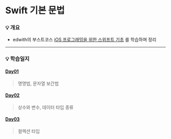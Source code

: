 # Swift 기본 문법
### :bulb: 개요
- edwith의 부스트코스 [iOS 프로그래밍을 위한 스위프트 기초](https://www.edwith.org/boostcamp_ios/joinLectures/38564)
를 학습하며 정리 
---
### :bulb: 학습일지
#### [Day01](./day01)
  > 명명법, 문자열 보간법  
#### [Day02](./day02)
  > 상수와 변수, 데이터 타입 종류  
#### [Day03](./day03)
  > 컬렉션 타입
